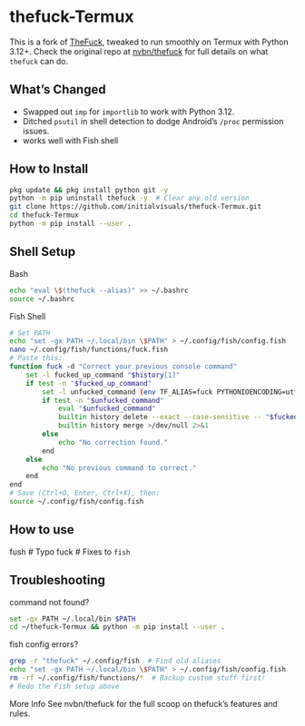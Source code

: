 # thefuck-Termux

This is a fork of [TheFuck](https://github.com/nvbn/thefuck), tweaked to run smoothly on Termux with Python 3.12+. Check the original repo at [nvbn/thefuck](https://github.com/nvbn/thefuck) for full details on what `thefuck` can do.

## What’s Changed
- Swapped out `imp` for `importlib` to work with Python 3.12.
- Ditched `psutil` in shell detection to dodge Android’s `/proc` permission issues.
- works well with Fish shell

## How to Install
```bash
pkg update && pkg install python git -y
python -m pip uninstall thefuck -y  # Clear any old version
git clone https://github.com/initialvisuals/thefuck-Termux.git
cd thefuck-Termux
python -m pip install --user .
```

## Shell Setup

Bash
```bash
echo "eval \$(thefuck --alias)" >> ~/.bashrc
source ~/.bashrc
```

Fish Shell
```bash
# Set PATH
echo "set -gx PATH ~/.local/bin \$PATH" > ~/.config/fish/config.fish
nano ~/.config/fish/functions/fuck.fish
# Paste this:
function fuck -d "Correct your previous console command"
    set -l fucked_up_command "$history[1]"
    if test -n "$fucked_up_command"
        set -l unfucked_command (env TF_ALIAS=fuck PYTHONIOENCODING=utf-8 thefuck "$fucked_up_command")
        if test -n "$unfucked_command"
            eval "$unfucked_command"
            builtin history delete --exact --case-sensitive -- "$fucked_up_command"
            builtin history merge >/dev/null 2>&1
        else
            echo "No correction found."
        end
    else
        echo "No previous command to correct."
    end
end
# Save (Ctrl+O, Enter, Ctrl+X), then:
source ~/.config/fish/config.fish
```

## How to use

fush    # Typo
fuck    # Fixes to `fish`

## Troubleshooting

command not found?

```bash
set -gx PATH ~/.local/bin $PATH
cd ~/thefuck-Termux && python -m pip install --user .
```

fish config errors?
```bash
grep -r "thefuck" ~/.config/fish  # Find old aliases
echo "set -gx PATH ~/.local/bin \$PATH" > ~/.config/fish/config.fish
rm -rf ~/.config/fish/functions/*  # Backup custom stuff first!
# Redo the Fish setup above
```

More Info
See nvbn/thefuck for the full scoop on thefuck’s features and rules.




